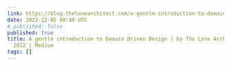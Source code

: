 ```yaml
---
link: https://blog.thelonearchitect.com/a-gentle-introduction-to-domain-driven-design-dc7cc169b1d
date: 2022-12-05 00:48 UTC
# published: false
published: true
title: A gentle introduction to Domain Driven Design | by The Lone Architect | Nov,
  2022 | Medium
tags: []
---
```




